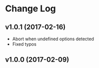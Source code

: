 # Change Log

## v1.0.1 (2017-02-16)
* Abort when undefined options detected
* Fixed typos

## v1.0.0 (2017-02-09)
